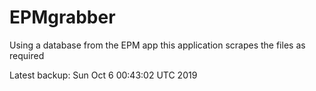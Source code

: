 # EPMgrabber
Using a database from the EPM app this application scrapes the files as required


Latest backup: Sun Oct 6 00:43:02 UTC 2019
